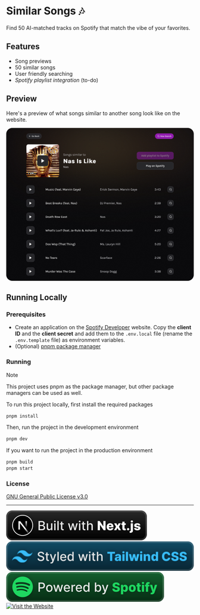 # Similar Songs 🎶

Find 50 AI-matched tracks on Spotify that match the vibe of your favorites.

## Features

- Song previews
- 50 similar songs
- User friendly searching
- _Spotify playlist integration_ (to-do)

## Preview

Here's a preview of what songs similar to another song look like on the website.

<a href="https://similar-songs.itsbruno.dev/track/3gY6tiCNsuVi6s8kPV6aQg" target="_blank"><img style="border-radius:1rem;" src="assets/preview.png" alt="Similar Songs preview"></a>

## Running Locally

### Prerequisites

- Create an application on the <a href="https://developer.spotify.com/dashboard/create" target="_blank">Spotify Developer</a> website. Copy the **client ID** and the **client secret** and add them to the `.env.local` file (rename the `.env.template` file) as environment variables.
- (Optional) <a href="https://pnpm.io/" target="_blank">pnpm package manager</a>

### Running

> [!NOTE]  
> This project uses pnpm as the package manager, but other package managers can be used as well.

To run this project locally, first install the required packages

```bash
pnpm install
```

Then, run the project in the development environment

```bash
pnpm dev
```

If you want to run the project in the production environment

```bash
pnpm build
pnpm start
```

### License

<a href="https://choosealicense.com/licenses/gpl-3.0/" target="_blank">GNU General Public License v3.0</a>

---

<a href="https://nextjs.org"><img src="assets/badges/built-with-nextjs.svg" alt="Built with Next.js"></a>
<a href="https://tailwindcss.com"><img src="assets/badges/styled-with-tailwindcss.svg" alt="Styled with Tailwind CSS"></a>
<a href="https://spotify.com"><img src="assets/badges/powered-by-spotify.svg" alt="Powered by Spotify"></a>
<a href="https://similar-songs.itsbruno.dev"><img src="https://cdn.jsdelivr.net/npm/@intergrav/devins-badges@3/assets/compact/documentation/website_vector.svg" alt="Visit the Website"></a>
